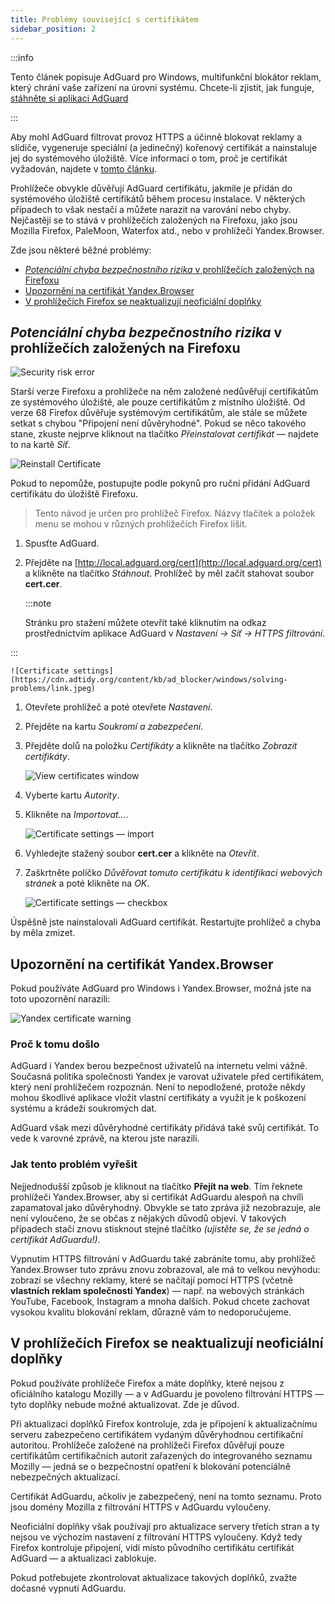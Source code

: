 ```yaml
---
title: Problémy související s certifikátem
sidebar_position: 2
---
```


:::info

Tento článek popisuje AdGuard pro Windows, multifunkční blokátor reklam, který chrání vaše zařízení na úrovni systému. Chcete-li zjistit, jak funguje, [stáhněte si aplikaci AdGuard](https://agrd.io/download-kb-adblock)

:::

Aby mohl AdGuard filtrovat provoz HTTPS a účinně blokovat reklamy a slídiče, vygeneruje speciální (a jedinečný) kořenový certifikát a nainstaluje jej do systémového úložiště. Více informací o tom, proč je certifikát vyžadován, najdete v [tomto článku](/general/https-filtering/what-is-https-filtering).

Prohlížeče obvykle důvěřují AdGuard certifikátu, jakmile je přidán do systémového úložiště certifikátů během procesu instalace. V některých případech to však nestačí a můžete narazit na varování nebo chyby. Nejčastěji se to stává v prohlížečích založených na Firefoxu, jako jsou Mozilla Firefox, PaleMoon, Waterfox atd., nebo v prohlížeči Yandex.Browser.

Zde jsou některé běžné problémy:

- [*Potenciální chyba bezpečnostního rizika* v prohlížečích založených na Firefoxu](#potential-security-risk-error-in-firefox-based-browsers)
- [Upozornění na certifikát Yandex.Browser](#yandexbrowser-certificate-warning)
- [V prohlížečích Firefox se neaktualizují neoficiální doplňky](#non-official-add-ons-dont-update-in-firefox-based-browsers)

## *Potenciální chyba bezpečnostního rizika* v prohlížečích založených na Firefoxu

![Security risk error](https://cdn.adtidy.org/public/Adguard/kb/en/certificate/cert_error_en.png)

Starší verze Firefoxu a prohlížeče na něm založené nedůvěřují certifikátům ze systémového úložiště, ale pouze certifikátům z místního úložiště. Od verze 68 Firefox důvěřuje systémovým certifikátům, ale stále se můžete setkat s chybou "Připojení není důvěryhodné". Pokud se něco takového stane, zkuste nejprve kliknout na tlačítko *Přeinstalovat certifikát* — najdete to na kartě *Síť*.

![Reinstall Certificate](https://cdn.adtidy.org/content/kb/ad_blocker/windows/solving-problems/reinstall.jpg)

Pokud to nepomůže, postupujte podle pokynů pro ruční přidání AdGuard certifikátu do úložiště Firefoxu.

> Tento návod je určen pro prohlížeč Firefox. Názvy tlačítek a položek menu se mohou v různých prohlížečích Firefox lišit.

1. Spusťte AdGuard.

1. Přejděte na [http://local.adguard.org/cert](http://local.adguard.org/cert) a klikněte na tlačítko *Stáhnout*. Prohlížeč by měl začít stahovat soubor **cert.cer**.

    :::note

    Stránku pro stažení můžete otevřít také kliknutím na odkaz prostřednictvím aplikace AdGuard v *Nastavení → Síť → HTTPS filtrování*.


:::

    ![Certificate settings](https://cdn.adtidy.org/content/kb/ad_blocker/windows/solving-problems/link.jpeg)

1. Otevřete prohlížeč a poté otevřete *Nastavení*.

1. Přejděte na kartu *Soukromí a zabezpečení*.

1. Přejděte dolů na položku *Certifikáty* a klikněte na tlačítko *Zobrazit certifikáty*.

    ![View certificates window](https://cdn.adtidy.org/content/kb/ad_blocker/windows/solving-problems/import1.jpeg)

1. Vyberte kartu *Autority*.

1. Klikněte na *Importovat...*.

    ![Certificate settings — import](https://cdn.adtidy.org/content/kb/ad_blocker/windows/solving-problems/import2.jpeg)

1. Vyhledejte stažený soubor **cert.cer** a klikněte na *Otevřít*.

1. Zaškrtněte políčko *Důvěřovat tomuto certifikátu k identifikaci webových stránek* a poté klikněte na *OK*.

    ![Certificate settings — checkbox](https://cdn.adtidy.org/content/kb/ad_blocker/windows/solving-problems/cert_checkbox.jpg)

Úspěšně jste nainstalovali AdGuard certifikát. Restartujte prohlížeč a chyba by měla zmizet.

## Upozornění na certifikát Yandex.Browser

Pokud používáte AdGuard pro Windows i Yandex.Browser, možná jste na toto upozornění narazili:

![Yandex certificate warning](https://cdn.adtidy.org/content/kb/ad_blocker/windows/solving-problems/yandex-cert.png)

### Proč k tomu došlo

AdGuard i Yandex berou bezpečnost uživatelů na internetu velmi vážně. Současná politika společnosti Yandex je varovat uživatele před certifikátem, který není prohlížečem rozpoznán. Není to nepodložené, protože někdy mohou škodlivé aplikace vložit vlastní certifikáty a využít je k poškození systému a krádeži soukromých dat.

AdGuard však mezi důvěryhodné certifikáty přidává také svůj certifikát. To vede k varovné zprávě, na kterou jste narazili.

### Jak tento problém vyřešit

Nejjednodušší způsob je kliknout na tlačítko **Přejít na web**. Tím řeknete prohlížeči Yandex.Browser, aby si certifikát AdGuardu alespoň na chvíli zapamatoval jako důvěryhodný. Obvykle se tato zpráva již nezobrazuje, ale není vyloučeno, že se občas z nějakých důvodů objeví. V takových případech stačí znovu stisknout stejné tlačítko *(ujistěte se, že se jedná o certifikát AdGuardu!)*.

Vypnutím HTTPS filtrování v AdGuardu také zabráníte tomu, aby prohlížeč Yandex.Browser tuto zprávu znovu zobrazoval, ale má to velkou nevýhodu: zobrazí se všechny reklamy, které se načítají pomocí HTTPS (včetně **vlastních reklam společnosti Yandex**) — např. na webových stránkách YouTube, Facebook, Instagram a mnoha dalších. Pokud chcete zachovat vysokou kvalitu blokování reklam, důrazně vám to nedoporučujeme.

## V prohlížečích Firefox se neaktualizují neoficiální doplňky

Pokud používáte prohlížeče Firefox a máte doplňky, které nejsou z oficiálního katalogu Mozilly — a v AdGuardu je povoleno filtrování HTTPS — tyto doplňky nebude možné aktualizovat. Zde je důvod.

Při aktualizaci doplňků Firefox kontroluje, zda je připojení k aktualizačnímu serveru zabezpečeno certifikátem vydaným důvěryhodnou certifikační autoritou. Prohlížeče založené na prohlížeči Firefox důvěřují pouze certifikátům certifikačních autorit zařazených do integrovaného seznamu Mozilly — jedná se o bezpečnostní opatření k blokování potenciálně nebezpečných aktualizací.

Certifikát AdGuardu, ačkoliv je zabezpečený, není na tomto seznamu. Proto jsou domény Mozilla z filtrování HTTPS v AdGuardu vyloučeny.

Neoficiální doplňky však používají pro aktualizace servery třetích stran a ty nejsou ve výchozím nastavení z filtrování HTTPS vyloučeny. Když tedy Firefox kontroluje připojení, vidí místo původního certifikátu certifikát AdGuard — a aktualizaci zablokuje.

Pokud potřebujete zkontrolovat aktualizace takových doplňků, zvažte dočasné vypnutí AdGuardu.

